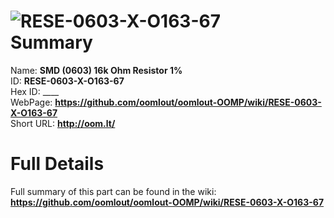 
![RESE-0603-X-O163-67](https://github.com/oomlout/oomlout-OOMP/blob/master/parts/RESE-0603-X-O163-67/RESE-0603-X-O163-67_420.jpg)   
Summary
=================
  
Name: __SMD (0603) 16k Ohm Resistor 1%__    
ID: __RESE-0603-X-O163-67__   
Hex ID: ____   
WebPage: __https://github.com/oomlout/oomlout-OOMP/wiki/RESE-0603-X-O163-67__   
Short URL: __http://oom.lt/__   

Full Details
==========================
Full summary of this part can be found in the wiki:   
__https://github.com/oomlout/oomlout-OOMP/wiki/RESE-0603-X-O163-67__    


